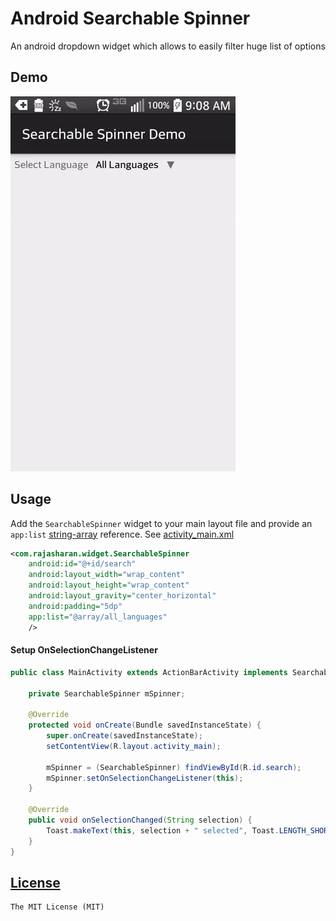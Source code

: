 # Android Searchable Spinner
An android dropdown widget which allows to easily filter huge list of options

## Demo
![](/screencast.gif)

## Usage
Add the `SearchableSpinner` widget to your main layout file and provide an `app:list` [string-array](/demo/src/main/res/values/strings.xml) reference.
 See [activity_main.xml](/demo/src/main/res/layout/activity_main.xml)

```xml
<com.rajasharan.widget.SearchableSpinner
    android:id="@+id/search"
    android:layout_width="wrap_content"
    android:layout_height="wrap_content"
    android:layout_gravity="center_horizontal"
    android:padding="5dp"
    app:list="@array/all_languages"
    />
```

#### Setup OnSelectionChangeListener

```java
public class MainActivity extends ActionBarActivity implements SearchableSpinner.OnSelectionChangeListener {

    private SearchableSpinner mSpinner;

    @Override
    protected void onCreate(Bundle savedInstanceState) {
        super.onCreate(savedInstanceState);
        setContentView(R.layout.activity_main);

        mSpinner = (SearchableSpinner) findViewById(R.id.search);
        mSpinner.setOnSelectionChangeListener(this);
    }

    @Override
    public void onSelectionChanged(String selection) {
        Toast.makeText(this, selection + " selected", Toast.LENGTH_SHORT).show();
    }
}
```

## [License](/LICENSE)
    The MIT License (MIT)

